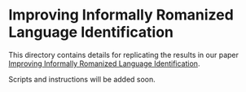 # Improving Informally Romanized Language Identification

This directory contains details for replicating the results in our paper [Improving Informally Romanized Language Identification](https://arxiv.org/abs/2504.21540).

Scripts and instructions will be added soon.
